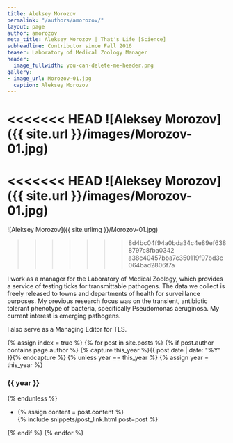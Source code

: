 ```yaml
---
title: Aleksey Morozov
permalink: "/authors/amorozov/"
layout: page
author: amorozov
meta_title: Aleksey Morozov | That's Life [Science]
subheadline: Contributor since Fall 2016
teaser: Laboratory of Medical Zoology Manager
header:
  image_fullwidth: you-can-delete-me-header.png
gallery:
- image_url: Morozov-01.jpg
  caption: Aleksey Morozov
---
```


<<<<<<< HEAD
![Aleksey Morozov]({{ site.url }}/images/Morozov-01.jpg)
=======
<<<<<<< HEAD
![Aleksey Morozov]({{ site.url }}/images/Morozov-01.jpg)
=======
![Aleksey Morozov]({{ site.urlimg }}/Morozov-01.jpg)
>>>>>>> 8d4bc04f94a0bda34c4e89ef6388797c8fba0342
>>>>>>> a38c40457bba7c350119f97bd3c064bad2806f7a

I work as a manager for the Laboratory of Medical Zoology, which provides a service of testing ticks for transmittable pathogens. The data we collect is freely released to towns and departments of health for surveillance purposes. My previous research focus was on the transient, antibiotic tolerant phenotype of bacteria, specifically Pseudomonas aeruginosa. My current interest is emerging pathogens.

I also serve as a Managing Editor for TLS.

{% assign index = true %}
{% for post in site.posts %}
{% if post.author contains page.author %}
{% capture this_year %}{{ post.date | date: "%Y" }}{% endcapture %}
{% unless year == this_year %}
{% assign year = this_year %}
<h3>{{ year }}</h3>
{% endunless %}
<ul style="list-style-type:disc">
 <li> 
 {% assign content = post.content %} 
 <article>
 {% include snippets/post_link.html post=post %}
 </article>
 </li>
</ul>
{% endif %}
{% endfor %}
